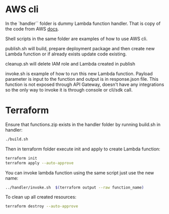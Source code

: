# AWS cli

In the `handler`` folder is dummy Lambda function handler. That is copy of the code from AWS [docs](https://docs.aws.amazon.com/lambda/latest/dg/golang-handler.html). 

Shell scripts in the same folder are examples of how to use AWS cli.

publish.sh will build, prepare deployment package and then create new Lambda function or if already exists update code existing. 

cleanup.sh will delete IAM role and Lambda created in publish

invoke.sh is example of how to run this new Lambda function. Payload parameter is input to the function and output is in response.json file.
This function is not exposed through API Gateway, doesn't have any integrations so the only way to invoke it is through console or cli/sdk call. 


# Terraform

Ensure that functions.zip exists in the handler folder by running build.sh in handler:

``` sh
./build.sh
```

Then in terraform folder execute init and apply to create Lambda function:

``` sh
terraform init
terraform apply --auto-approve

```

You can invoke lambda function using the same script just use the new name: 

``` sh
../handler/invoke.sh  $(terraform output --raw function_name)
```

To clean up all created resources: 

``` sh
terraform destroy --auto-approve
```

